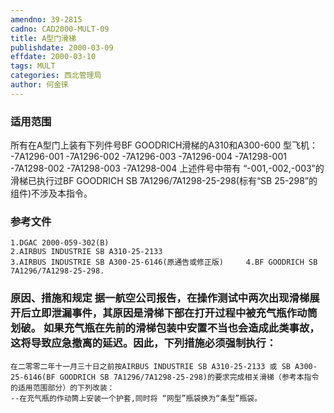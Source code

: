 ```yaml
---
amendno: 39-2815
cadno: CAD2000-MULT-09
title: A型门滑梯
publishdate: 2000-03-09
effdate: 2000-03-10
tags: MULT
categories: 西北管理局
author: 何金徕
---
```


### 适用范围 
所有在A型门上装有下列件号BF GOODRICH滑梯的A310和A300-600
型飞机： -7A1296-001 -7A1296-002 -7A1296-003 -7A1296-004 -7A1298-001 -7A1298-002 -7A1298-003 -7A1298-004     上述件号中带有 “-001,-002,-003”的滑梯已执行过BF GOODRICH
SB 7A1296/7A1298-25-298(标有“SB 25-298”的组件)不涉及本指令。

<!--more-->
### 参考文件
    1.DGAC 2000-059-302(B)  
    2.AIRBUS INDUSTRIE SB A310-25-2133 
    3.AIRBUS INDUSTRIE SB A300-25-6146(原通告或修正版)     4.BF GOODRICH SB 7A1296/7A1298-25-298. 
       

### 原因、措施和规定 据一航空公司报告，在操作测试中两次出现滑梯展开后立即泄漏事件，其原因是滑梯下部在打开过程中被充气瓶作动筒划破。     如果充气瓶在先前的滑梯包装中安置不当也会造成此类事故，这将导致应急撤离的延迟。因此，下列措施必须强制执行： 
    在二零零二年十一月三十日之前按AIRBUS INDUSTRIE SB A310-25-2133 或 SB A300-25-6146(BF GOODRICH SB 7A1296/7A1298-25-298)的要求完成相关滑梯（参考本指令的适用范围部分）的下列改装： 
    --在充气瓶的作动筒上安装一个护套,同时将 “网型”瓶袋换为“条型”瓶袋。
